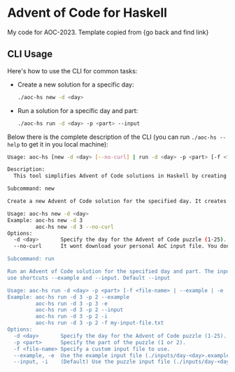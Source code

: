# Advent of Code for Haskell
My code for AOC-2023. Template copied from {go back and find link}

## CLI Usage

Here's how to use the CLI for common tasks:

- Create a new solution for a specific day:

  ```bash
  ./aoc-hs new -d <day>
  ```

- Run a solution for a specific day and part:
  
  ```bash
  ./aoc-hs run -d <day> -p <part> --input
  ```

Below there is the complete description of the CLI (you can run `./aoc-hs --help` to get it in you local machine):

```bash
Usage: aoc-hs [new -d <day> [--no-curl] | run -d <day> -p <part> [-f <file-name> | --example | -e | --input | -i]]

Description:
  This tool simplifies Advent of Code solutions in Haskell by creating templates and handling input files. No need to learn Cabal!

Subcommand: new

Create a new Advent of Code solution for the specified day. It creates a main module, modifies the .cabal file, and downloads the input data.

Usage: aoc-hs new -d <day>
Example: aoc-hs new -d 3
         aoc-hs new -d 3 --no-curl
Options:
  -d <day>       Specify the day for the Advent of Code puzzle (1-25).
  --no-curl      It wont download your personal AoC input file. You don't have you provide a cookie with this option

Subcommand: run

Run an Advent of Code solution for the specified day and part. The input data is read from a file which can be supplied via -f or you can 
use shortcuts --example and --input. Default --input

Usage: aoc-hs run -d <day> -p <part> [-f <file-name> | --example | -e | --input | -i]
Example: aoc-hs run -d 3 -p 2 --example
         aoc-hs run -d 3 -p 3 -e
         aoc-hs run -d 3 -p 2 --input
         aoc-hs run -d 3 -p 2 -i
         aoc-hs run -d 3 -p 2 -f my-input-file.txt
Options:
  -d <day>       Specify the day for the Advent of Code puzzle (1-25).
  -p <part>      Specify the part of the puzzle (1 or 2).
  -f <file-name> Specify a custom input file to use.
  --example, -e  Use the example input file (./inputs/day-<day>.example) as input.
  --input, -i    (Default) Use the puzzle input file (./inputs/day-<day>.input) as input.
```
